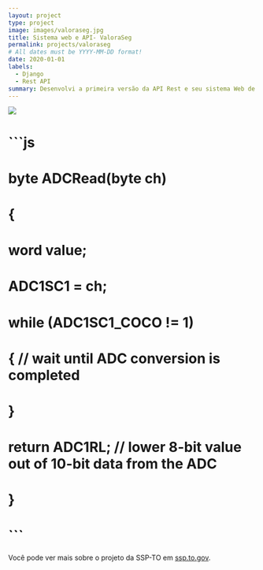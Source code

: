 ```yaml
---
layout: project
type: project
image: images/valoraseg.jpg
title: Sistema web e API- ValoraSeg
permalink: projects/valoraseg
# All dates must be YYYY-MM-DD format!
date: 2020-01-01
labels:
  - Django
  - Rest API
summary: Desenvolvi a primeira versão da API Rest e seu sistema Web de gerenciamento do aplicativo ValoraSeg da SSP-TO. 
---
```


 <div class="ui small rounded images">
  <img class="ui image" src="../images/valoraseg.png">
 </div>


# ```js
# byte ADCRead(byte ch)
# {
#     word value;
#     ADC1SC1 = ch;
#     while (ADC1SC1_COCO != 1)
#     {   // wait until ADC conversion is completed   
#     }
#     return ADC1RL;  // lower 8-bit value out of 10-bit data from the ADC
# }
# ```

Você pode ver mais sobre o projeto da SSP-TO em [ssp.to.gov](https://www.ssp.to.gov.br/noticia/2019/11/4/forcas-de-seguranca-se-reunem-para-discutir-protocolos-de-atendimento-aos-grupos-vulneraveis-do-programa-valoraseg-/).



